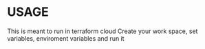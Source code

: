 # USAGE

This is meant to run in terraform cloud 
Create your work space, set variables, enviroment variables and run it
